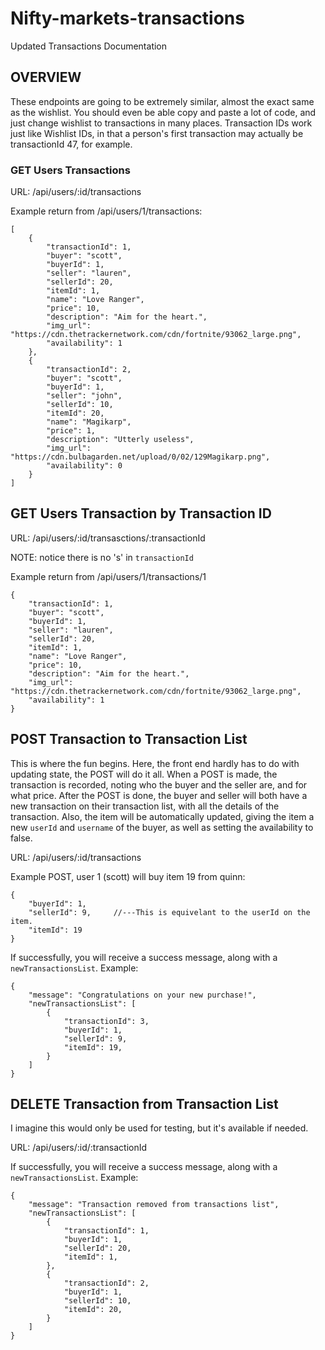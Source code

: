# Nifty-markets-transactions

Updated Transactions Documentation

## OVERVIEW ## 

These endpoints are going to be extremely similar, almost the exact same as the wishlist. You should even be able copy and paste a lot of code, and just change wishlist to transactions in many places. Transaction IDs work just like Wishlist IDs, in that a person's first transaction may actually be transactionId 47, for example.


### GET Users Transactions ###

URL: /api/users/:id/transactions

Example return from /api/users/1/transactions:

```
[
    {
        "transactionId": 1,
        "buyer": "scott",
        "buyerId": 1,
        "seller": "lauren",
        "sellerId": 20,
        "itemId": 1,
        "name": "Love Ranger",
        "price": 10,
        "description": "Aim for the heart.",
        "img_url": "https://cdn.thetrackernetwork.com/cdn/fortnite/93062_large.png",
        "availability": 1
    },
    {
        "transactionId": 2,
        "buyer": "scott",
        "buyerId": 1,
        "seller": "john",
        "sellerId": 10,
        "itemId": 20,
        "name": "Magikarp",
        "price": 1,
        "description": "Utterly useless",
        "img_url": "https://cdn.bulbagarden.net/upload/0/02/129Magikarp.png",
        "availability": 0
    }
]
```


## GET Users Transaction by Transaction ID ##

URL: /api/users/:id/transasctions/:transactionId

NOTE: notice there is no 's' in `transactionId`

Example return from /api/users/1/transactions/1

```
{
    "transactionId": 1,
    "buyer": "scott",
    "buyerId": 1,
    "seller": "lauren",
    "sellerId": 20,
    "itemId": 1,
    "name": "Love Ranger",
    "price": 10,
    "description": "Aim for the heart.",
    "img_url": "https://cdn.thetrackernetwork.com/cdn/fortnite/93062_large.png",
    "availability": 1
}
```

## POST Transaction to Transaction List ##

This is where the fun begins. Here, the front end hardly has to do with updating state, the POST will do it all. When a POST is made, the transaction is recorded, noting who the buyer and the seller are, and for what price. After the POST is done, the buyer and seller will both have a new transaction on their transaction list, with all the details of the transaction. Also, the item will be automatically updated, giving the item a new `userId` and `username` of the buyer, as well as setting the availability to false.

URL: /api/users/:id/transactions

Example POST, user 1 (scott) will buy item 19 from quinn:

```
{
	"buyerId": 1,
	"sellerId": 9,     //---This is equivelant to the userId on the item.
	"itemId": 19
}
```

If successfully, you will receive a success message, along with a `newTransactionsList`. Example:

```
{
    "message": "Congratulations on your new purchase!",
    "newTransactionsList": [
        {
            "transactionId": 3,
            "buyerId": 1,
            "sellerId": 9,
            "itemId": 19,
        }
    ]
}
```

## DELETE Transaction from Transaction List ##

I imagine this would only be used for testing, but it's available if needed.

URL: /api/users/:id/:transactionId


If successfully, you will receive a success message, along with a `newTransactionsList`. Example:

```
{
    "message": "Transaction removed from transactions list",
    "newTransactionsList": [
        {
            "transactionId": 1,
            "buyerId": 1,
            "sellerId": 20,
            "itemId": 1,
        },
        {
            "transactionId": 2,
            "buyerId": 1,
            "sellerId": 10,
            "itemId": 20,
        }
    ]
}
```

